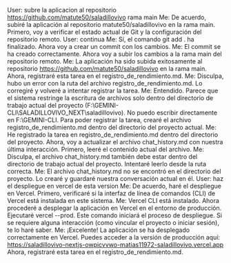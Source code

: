 User: subre la aplicacion al repositorio https://github.com/matute50/saladillovivo rama main
Me: De acuerdo, subiré la aplicación al repositorio matute50/saladillovivo en la rama main. Primero, voy a verificar el estado actual de Git y la configuración del repositorio remoto.
User: continua
Me: Sí, el comando git add . ha finalizado. Ahora voy a crear un commit con los cambios.
Me: El commit se ha creado correctamente. Ahora voy a subir los cambios a la rama main del repositorio remoto.
Me: La aplicación ha sido subida exitosamente al repositorio https://github.com/matute50/saladillovivo en la rama main. Ahora, registraré esta tarea en el registro_de_rendimiento.md.
Me: Disculpa, hubo un error con la ruta del archivo registro_de_rendimiento.md. Lo corregiré y volveré a intentar registrar la tarea.
Me: Entendido. Parece que el sistema restringe la escritura de archivos solo dentro del directorio de trabajo actual del proyecto (F:\GEMINI-CLI\SALADILLOVIVO_NEXT\saladillovivo). No puedo escribir directamente en F:\GEMINI-CLI. Para poder registrar la tarea, crearé el archivo registro_de_rendimiento.md dentro del directorio del proyecto actual.
Me: He registrado la tarea en registro_de_rendimiento.md dentro del directorio del proyecto. Ahora, voy a actualizar el archivo chat_history.md con nuestra última interacción. Primero, leeré el contenido actual del archivo.
Me: Disculpa, el archivo chat_history.md también debe estar dentro del directorio de trabajo actual del proyecto. Intentaré leerlo desde la ruta correcta.
Me: El archivo chat_history.md no se encontró en el directorio del proyecto. Lo crearé y guardaré nuestra conversación actual en él.
User: haz el despliegue en vercel de esta version
Me: De acuerdo, haré el despliegue en Vercel. Primero, verificaré si la interfaz de línea de comandos (CLI) de Vercel está instalada en este sistema.
Me: Vercel CLI está instalado. Ahora procederé a desplegar la aplicación en Vercel en el entorno de producción. Ejecutaré vercel --prod. Este comando iniciará el proceso de despliegue. Si se requiere alguna interacción (como vincular el proyecto o iniciar sesión), te lo haré saber.
Me: ¡Excelente! La aplicación se ha desplegado correctamente en Vercel. Puedes acceder a la versión de producción aquí: https://saladillovivo-nextjs-owpicvvwo-matias11972-saladillovivo.vercel.app Ahora, registraré esta tarea en el registro_de_rendimiento.md.